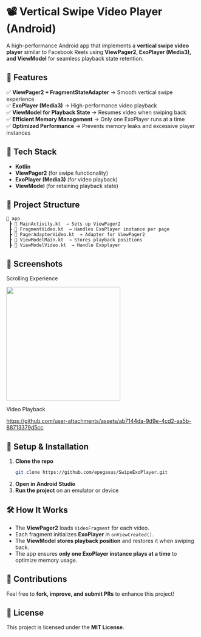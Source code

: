 # 📽️ Vertical Swipe Video Player (Android)

A high-performance Android app that implements a **vertical swipe video player** similar to Facebook Reels using **ViewPager2, ExoPlayer (Media3), and ViewModel** for seamless playback state retention.  

## 🎯 Features
✅ **ViewPager2 + FragmentStateAdapter** → Smooth vertical swipe experience  
✅ **ExoPlayer (Media3)** → High-performance video playback  
✅ **ViewModel for Playback State** → Resumes video when swiping back  
✅ **Efficient Memory Management** → Only one ExoPlayer runs at a time  
✅ **Optimized Performance** → Prevents memory leaks and excessive player instances  

## 🚀 Tech Stack
- **Kotlin**  
- **ViewPager2** (for swipe functionality)  
- **ExoPlayer (Media3)** (for video playback)  
- **ViewModel** (for retaining playback state)  

## 📂 Project Structure
```
📂 app
 ┣ 📜 MainActivity.kt  → Sets up ViewPager2  
 ┣ 📜 FragmentVideo.kt  → Handles ExoPlayer instance per page  
 ┣ 📜 PagerAdapterVideo.kt  → Adapter for ViewPager2  
 ┣ 📜 ViewModelMain.kt  → Stores playback positions  
 ┣ 📜 ViewModelVideo.kt  → Handle Exoplayer

```

## 📸 Screenshots
 Scrolling Experience

 <img src="https://github.com/user-attachments/assets/590199d7-c38a-4a71-aa66-7e6d26dd941c" width="300">

 Video Playback
 
 https://github.com/user-attachments/assets/ab7144da-9d9e-4cd2-aa5b-88713379d5cc



## 🔧 Setup & Installation
1. **Clone the repo**  
   ```sh
   git clone https://github.com/epegasus/SwipeExoPlayer.git
   ```
2. **Open in Android Studio**  
3. **Run the project** on an emulator or device  

## 🛠️ How It Works
- The **ViewPager2** loads `VideoFragment` for each video.  
- Each fragment initializes **ExoPlayer** in `onViewCreated()`.  
- The **ViewModel stores playback position** and restores it when swiping back.  
- The app ensures **only one ExoPlayer instance plays at a time** to optimize memory usage.  

## 🙌 Contributions
Feel free to **fork, improve, and submit PRs** to enhance this project!  

## 📜 License
This project is licensed under the **MIT License**.

